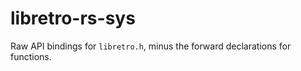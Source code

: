 # libretro-rs-sys

Raw API bindings for `libretro.h`, minus the forward declarations for functions.
